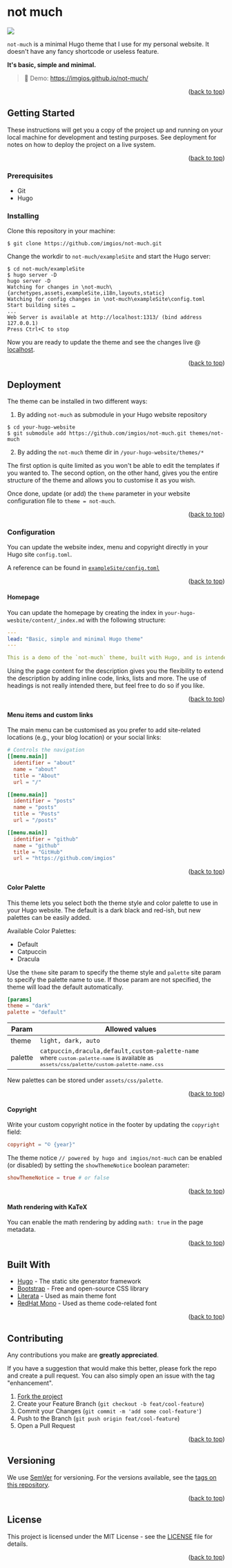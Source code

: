 <a id="readme-top"></a>

# not much

<img src="https://raw.githubusercontent.com/imgios/not-much/main/images/tn.png" />

`not-much` is a minimal Hugo theme that I use for my personal website. It doesn't have any fancy shortcode or useless feature.

**It's basic, simple and minimal.**

> 🧪 Demo: https://imgios.github.io/not-much/

<p align="right">(<a href="#readme-top">back to top</a>)</p>

## Getting Started

These instructions will get you a copy of the project up and running on your local machine for development and testing purposes. See deployment for notes on how to deploy the project on a live system.

<p align="right">(<a href="#readme-top">back to top</a>)</p>

### Prerequisites

- Git
- Hugo

### Installing

Clone this repository in your machine:

```shell
$ git clone https://github.com/imgios/not-much.git
```

Change the workdir to `not-much/exampleSite` and start the Hugo server:

```shell
$ cd not-much/exampleSite
$ hugo server -D
hugo server -D
Watching for changes in \not-much\{archetypes,assets,exampleSite,i18n,layouts,static}
Watching for config changes in \not-much\exampleSite\config.toml
Start building sites …
...
Web Server is available at http://localhost:1313/ (bind address 127.0.0.1)
Press Ctrl+C to stop
```

Now you are ready to update the theme and see the changes live @ [localhost](http://localhost:1313/).

<p align="right">(<a href="#readme-top">back to top</a>)</p>

## Deployment

The theme can be installed in two different ways:

1. By adding `not-much` as submodule in your Hugo website repository

```shell
$ cd your-hugo-website
$ git submodule add https://github.com/imgios/not-much.git themes/not-much
```

2. By adding the `not-much` theme dir in `/your-hugo-website/themes/*`

The first option is quite limited as you won't be able to edit the templates if you wanted to. The second option, on the other hand, gives you the entire structure of the theme and allows you to customise it as you wish.

Once done, update (or add) the `theme` parameter in your website configuration file to `theme = not-much`.

<p align="right">(<a href="#readme-top">back to top</a>)</p>

### Configuration

You can update the website index, menu and copyright directly in your Hugo site `config.toml`.

A reference can be found in [`exampleSite/config.toml`](https://github.com/imgios/not-much/blob/main/exampleSite/config.toml)

<p align="right">(<a href="#readme-top">back to top</a>)</p>

#### Homepage

You can update the homepage by creating the index in `your-hugo-wesbite/content/_index.md` with the following structure:

```yaml
---
lead: "Basic, simple and minimal Hugo theme"
---

This is a demo of the `not-much` theme, built with Hugo, and is intended to be trouble-free. Explore it to see what `not-much` has to offer.
```

Using the page content for the description gives you the flexibility to extend the description by adding inline code, links, lists and more. The use of headings is not really intended there, but feel free to do so if you like.

<p align="right">(<a href="#readme-top">back to top</a>)</p>

#### Menu items and custom links

The main menu can be customised as you prefer to add site-related locations (e.g., your blog location) or your social links:

```toml
# Controls the navigation
[[menu.main]]
  identifier = "about"
  name = "about"
  title = "About"
  url = "/"

[[menu.main]]
  identifier = "posts"
  name = "posts"
  title = "Posts"
  url = "/posts"

[[menu.main]]
  identifier = "github"
  name = "github"
  title = "GitHub"
  url = "https://github.com/imgios"
```

<p align="right">(<a href="#readme-top">back to top</a>)</p>

#### Color Palette

This theme lets you select both the theme style and color palette to use in your Hugo website. The default is a dark black and red-ish, but new palettes can be easily added.

Available Color Palettes:
- Default
- Catpuccin
- Dracula

Use the `theme` site param to specify the theme style and `palette` site param to specify the palette name to use. If those param are not specified, the theme will load the default automatically.

```toml
[params]
theme = "dark"
palette = "default"
```

| Param | Allowed values |
|-------|----------------|
| theme | `light, dark, auto` |
| palette | `catpuccin,dracula,default,custom-palette-name` <br/><sub> where `custom-palette-name` is available as `assets/css/palette/custom-palette-name.css` </sub> |

New palettes can be stored under `assets/css/palette`.

<p align="right">(<a href="#readme-top">back to top</a>)</p>

#### Copyright

Write your custom copyright notice in the footer by updating the `copyright` field:

```toml
copyright = "© {year}"
```

The theme notice `// powered by hugo and imgios/not-much` can be enabled (or disabled) by setting the `showThemeNotice` boolean parameter:

```toml
showThemeNotice = true # or false
```

<p align="right">(<a href="#readme-top">back to top</a>)</p>

#### Math rendering with KaTeX

You can enable the math rendering by adding `math: true` in the page metadata.

<p align="right">(<a href="#readme-top">back to top</a>)</p>

## Built With

* [Hugo](https://gohugo.io/) - The static site generator framework
* [Bootstrap](https://getbootstrap.com/) - Free and open-source CSS library
* [Literata](https://fonts.google.com/specimen/Literata) - Used as main theme font
* [RedHat Mono](https://fonts.google.com/specimen/Red+Hat+Mono) - Used as theme code-related font

<p align="right">(<a href="#readme-top">back to top</a>)</p>

## Contributing

<!-- Please read [CONTRIBUTING.md](CONTRIBUTING.md) for details on our code of conduct, and the process for submitting pull requests to us. -->
Any contributions you make are **greatly appreciated**.

If you have a suggestion that would make this better, please fork the repo and create a pull request. You can also simply open an issue with the tag "enhancement".

1. [Fork the project](https://github.com/imgios/not-much/fork)
2. Create your Feature Branch (`git checkout -b feat/cool-feature`)
3. Commit your Changes (`git commit -m 'add some cool-feature'`)
4. Push to the Branch (`git push origin feat/cool-feature`)
5. Open a Pull Request

<p align="right">(<a href="#readme-top">back to top</a>)</p>

## Versioning

We use [SemVer](http://semver.org/) for versioning. For the versions available, see the [tags on this repository](https://github.com/imgios/not-much/tags). 

<p align="right">(<a href="#readme-top">back to top</a>)</p>

## License

This project is licensed under the MIT License - see the [LICENSE](LICENSE) file for details.

<p align="right">(<a href="#readme-top">back to top</a>)</p>
